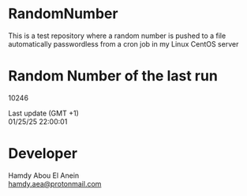 # RandomNumber    
This is a test repository where a random number is pushed to a file automatically passwordless from a cron job in my Linux CentOS server    
# Random Number of the last run   
10246
      
Last update (GMT +1)    
01/25/25 22:00:01
# Developer    
Hamdy Abou El Anein   
hamdy.aea@protonmail.com
